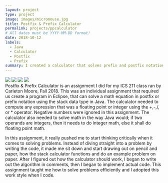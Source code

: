 ```yaml
---
layout: project
type: project
image: images/micromouse.jpg
title: Postfix & Prefix Calculator
permalink: projects/ppcalculator
# All dates must be YYYY-MM-DD format!
date: 2018-10-12
labels:
  - Java
  - Calculator
  - Postfix
  - Prefix
summary: I created a calculator that solves prefix and postfix notation math problems using stacks.
---
```


<div class="ui small rounded images">
  <img class="ui image" src="../images/micromouse-robot.png">
  <img class="ui image" src="../images/micromouse-robot-2.jpg">
  <img class="ui image" src="../images/micromouse.jpg">
  <img class="ui image" src="../images/micromouse-circuit.png">
</div>
Postfix & Prefix Calculator is an assignment I did for my ICS 211 class ran by Carleton Moore, Fall 2018. This was an individual assignment that required us create a program in Eclipse, that can solve a math equation in postfix or prefix notation using the stack data type in Java. The calculator needed to compute any expression that was a floating point or integer using the +,-,/, or * operator. Negative numbers were ignored in this assignment. The calculator also needed to solve math in the way Java would; if two operands are integers, then it needs to do integer math, else it shall do floating point math.

In this assignment, it really pushed me to start thinking critically when it comes to solving problems. Instead of diving straight into a problem by writing the code, it made me sit down and start drawing out on pencil and paper, how the stack calculator functions and do an example problem on paper. After I figured out how the calculator should work, I began to write out the algorithm in comments, then I began to implement actual code. This assignment taught me how to solve problems efficiently and I adopted this work style when I code. 





